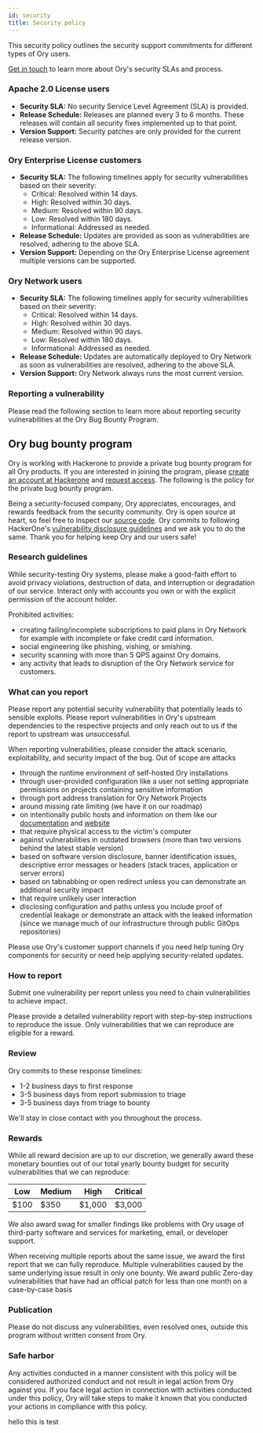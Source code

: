 ```yaml
---
id: security
title: Security policy
---
```


This security policy outlines the security support commitments for different types of Ory users.

[Get in touch](https://www.ory.sh/contact/) to learn more about Ory's security SLAs and process.

### Apache 2.0 License users

- **Security SLA:** No security Service Level Agreement (SLA) is provided.
- **Release Schedule:** Releases are planned every 3 to 6 months. These releases will contain all security fixes implemented up to
  that point.
- **Version Support:** Security patches are only provided for the current release version.

### Ory Enterprise License customers

- **Security SLA:** The following timelines apply for security vulnerabilities based on their severity:
  - Critical: Resolved within 14 days.
  - High: Resolved within 30 days.
  - Medium: Resolved within 90 days.
  - Low: Resolved within 180 days.
  - Informational: Addressed as needed.
- **Release Schedule:** Updates are provided as soon as vulnerabilities are resolved, adhering to the above SLA.
- **Version Support:** Depending on the Ory Enterprise License agreement multiple versions can be supported.

### Ory Network users

- **Security SLA:** The following timelines apply for security vulnerabilities based on their severity:
  - Critical: Resolved within 14 days.
  - High: Resolved within 30 days.
  - Medium: Resolved within 90 days.
  - Low: Resolved within 180 days.
  - Informational: Addressed as needed.
- **Release Schedule:** Updates are automatically deployed to Ory Network as soon as vulnerabilities are resolved, adhering to the
  above SLA.
- **Version Support:** Ory Network always runs the most current version.

### Reporting a vulnerability

Please read the following section to learn more about reporting security vulnerabilities at the Ory Bug Bounty Program.

## Ory bug bounty program

Ory is working with Hackerone to provide a private bug bounty program for all Ory products. If you are interested in joining the
program, please [create an account at Hackerone](https://hackerone.com/sign_up) and [request access](mailto:security@ory.sh). The
following is the policy for the private bug bounty program.

Being a security-focused company, Ory appreciates, encourages, and rewards feedback from the security community. Ory is open
source at heart, so feel free to inspect our [source code](https://github.com/ory). Ory commits to following HackerOne's
[vulnerability disclosure guidelines](https://www.hackerone.com/disclosure-guidelines) and we ask you to do the same. Thank you
for helping keep Ory and our users safe!

### Research guidelines

While security-testing Ory systems, please make a good-faith effort to avoid privacy violations, destruction of data, and
interruption or degradation of our service. Interact only with accounts you own or with the explicit permission of the account
holder.

Prohibited activities:

- creating failing/incomplete subscriptions to paid plans in Ory Network for example with incomplete or fake credit card
  information.
- social engineering like phishing, vishing, or smishing.
- security scanning with more than 5 QPS against Ory domains.
- any activity that leads to disruption of the Ory Network service for customers.

### What can you report

Please report any potential security vulnerability that potentially leads to sensible exploits. Please report vulnerabilities in
Ory's upstream dependencies to the respective projects and only reach out to us if the report to upstream was unsuccessful.

When reporting vulnerabilities, please consider the attack scenario, exploitability, and security impact of the bug. Out of scope
are attacks

- through the runtime environment of self-hosted Ory installations
- through user-provided configuration like a user not setting appropriate permissions on projects containing sensitive information
- through port address translation for Ory Network Projects
- around missing rate limiting (we have it on our roadmap)
- on intentionally public hosts and information on them like our [documentation](https://github.com/ory/docs/) and
  [website](https://github.com/ory/docs/)
- that require physical access to the victim's computer
- against vulnerabilities in outdated browsers (more than two versions behind the latest stable version)
- based on software version disclosure, banner identification issues, descriptive error messages or headers (stack traces,
  application or server errors)
- based on tabnabbing or open redirect unless you can demonstrate an additional security impact
- that require unlikely user interaction
- disclosing configuration and paths unless you include proof of credential leakage or demonstrate an attack with the leaked
  information (since we manage much of our infrastructure through public GitOps repositories)

Please use Ory's customer support channels if you need help tuning Ory components for security or need help applying
security-related updates.

### How to report

Submit one vulnerability per report unless you need to chain vulnerabilities to achieve impact.

Please provide a detailed vulnerability report with step-by-step instructions to reproduce the issue. Only vulnerabilities that we
can reproduce are eligible for a reward.

### Review

Ory commits to these response timelines:

- 1-2 business days to first response
- 3-5 business days from report submission to triage
- 3-5 business days from triage to bounty

We'll stay in close contact with you throughout the process.

### Rewards

While all reward decision are up to our discretion, we generally award these monetary bounties out of our total yearly bounty
budget for security vulnerabilities that we can reproduce:

| Low  | Medium | High   | Critical |
| ---- | ------ | ------ | -------- |
| $100 | $350   | $1,000 | $3,000   |

We also award swag for smaller findings like problems with Ory usage of third-party software and services for marketing, email, or
developer support.

When receiving multiple reports about the same issue, we award the first report that we can fully reproduce. Multiple
vulnerabilities caused by the same underlying issue result in only one bounty. We award public Zero-day vulnerabilities that have
had an official patch for less than one month on a case-by-case basis

### Publication

Please do not discuss any vulnerabilities, even resolved ones, outside this program without written consent from Ory.

### Safe harbor

Any activities conducted in a manner consistent with this policy will be considered authorized conduct and not result in legal
action from Ory against you. If you face legal action in connection with activities conducted under this policy, Ory will take
steps to make it known that you conducted your actions in compliance with this policy.


hello this is test
